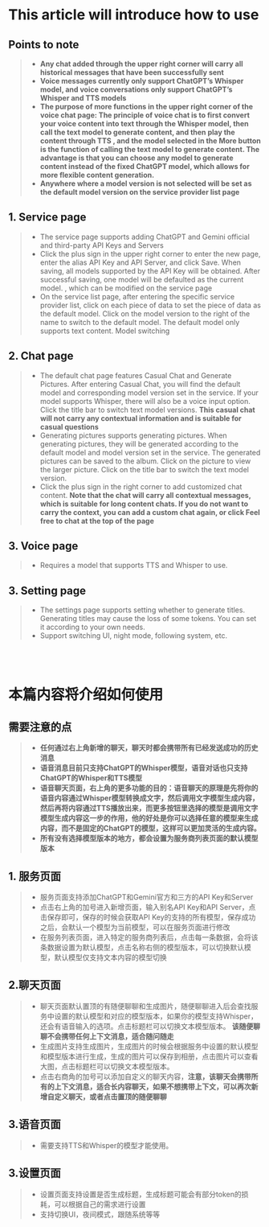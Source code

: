 # This article will introduce how to use

## Points to note
>* **Any chat added through the upper right corner will carry all historical messages that have been successfully sent**
>* **Voice messages currently only support ChatGPT’s Whisper model, and voice conversations only support ChatGPT’s Whisper and TTS models**
>* **The purpose of more functions in the upper right corner of the voice chat page: The principle of voice chat is to first convert your voice content into text through the Whisper model, then call the text model to generate content, and then play the content through TTS , and the model selected in the More button is the function of calling the text model to generate content. The advantage is that you can choose any model to generate content instead of the fixed ChatGPT model, which allows for more flexible content generation.**
>* **Anywhere where a model version is not selected will be set as the default model version on the service provider list page**

## 1. Service page
>* The service page supports adding ChatGPT and Gemini official and third-party API Keys and Servers
>* Click the plus sign in the upper right corner to enter the new page, enter the alias API Key and API Server, and click Save. When saving, all models supported by the API Key will be obtained. After successful saving, one model will be defaulted as the current model. , which can be modified on the service page
>* On the service list page, after entering the specific service provider list, click on each piece of data to set the piece of data as the default model. Click on the model version to the right of the name to switch to the default model. The default model only supports text content. Model switching

## 2. Chat page
>* The default chat page features Casual Chat and Generate Pictures. After entering Casual Chat, you will find the default model and corresponding model version set in the service. If your model supports Whisper, there will also be a voice input option. Click the title bar to switch text model versions. **This casual chat will not carry any contextual information and is suitable for casual questions**
>* Generating pictures supports generating pictures. When generating pictures, they will be generated according to the default model and model version set in the service. The generated pictures can be saved to the album. Click on the picture to view the larger picture. Click on the title bar to switch the text model version.
>* Click the plus sign in the right corner to add customized chat content. **Note that the chat will carry all contextual messages, which is suitable for long content chats. If you do not want to carry the context, you can add a custom chat again, or click Feel free to chat at the top of the page**

## 3. Voice page
>* Requires a model that supports TTS and Whisper to use.

## 3. Setting page
>* The settings page supports setting whether to generate titles. Generating titles may cause the loss of some tokens. You can set it according to your own needs.
>* Support switching UI, night mode, following system, etc.


<br/>
<br/>

# 本篇内容将介绍如何使用

## 需要注意的点
>* **任何通过右上角新增的聊天，聊天时都会携带所有已经发送成功的历史消息**
>* **语音消息目前只支持ChatGPT的Whisper模型，语音对话也只支持ChatGPT的Whisper和TTS模型**
>* **语音聊天页面，右上角的更多功能的目的：语音聊天的原理是先将你的语音内容通过Whisper模型转换成文字，然后调用文字模型生成内容，然后再将内容通过TTS播放出来，而更多按钮里选择的模型是调用文字模型生成内容这一步的作用，他的好处是你可以选择任意的模型来生成内容，而不是固定的ChatGPT的模型，这样可以更加灵活的生成内容。**
>* **所有没有选择模型版本的地方，都会设置为服务商列表页面的默认模型版本**

## 1. 服务页面
>* 服务页面支持添加ChatGPT和Gemini官方和三方的API Key和Server
>* 点击右上角的加号进入新增页面，输入别名API Key和API Server，点击保存即可，保存的时候会获取API Key的支持的所有模型，保存成功之后，会默认一个模型为当前模型，可以在服务页面进行修改
>* 在服务列表页面，进入特定的服务商列表后，点击每一条数据，会将该条数据设置为默认模型，点击名称右侧的模型版本，可以切换默认模型，默认模型仅支持文本内容的模型切换

## 2.聊天页面
>* 聊天页面默认置顶的有随便聊聊和生成图片，随便聊聊进入后会查找服务中设置的默认模型和对应的模型版本，如果你的模型支持Whisper，还会有语音输入的选项。点击标题栏可以切换文本模型版本。 **该随便聊聊不会携带任何上下文消息，适合随问随走**
>* 生成图片支持生成图片，生成图片的时候会根据服务中设置的默认模型和模型版本进行生成，生成的图片可以保存到相册，点击图片可以查看大图，点击标题栏可以切换文本模型版本。
>* 点击右商角的加号可以添加自定义的聊天内容，**注意，该聊天会携带所有的上下文消息，适合长内容聊天，如果不想携带上下文，可以再次新增自定义聊天，或者点击置顶的随便聊聊**

## 3.语音页面
>* 需要支持TTS和Whisper的模型才能使用。

## 3.设置页面
>* 设置页面支持设置是否生成标题，生成标题可能会有部分token的损耗，可以根据自己的需求进行设置
>* 支持切换UI，夜间模式，跟随系统等等




